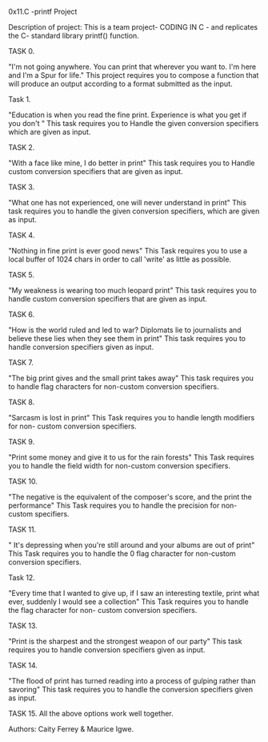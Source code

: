 0x11.C -printf Project

Description of project: This is a team project- CODING IN C - and replicates the C- standard library printf() function.

TASK 0.

"I'm not going anywhere. You can print that wherever you want to. I'm here and I'm a Spur for life."
This project requires you to compose a function that will produce an output according to a format submitted as the input.


Task 1.

"Education is when you read the fine print. Experience is what you get if you don't
"
This task requires you to Handle the given conversion specifiers which are given as input.


TASK 2.

"With a face like mine, I do better in print"
This task requires you to Handle custom conversion specifiers that are given as input.


TASK 3.

"What one has not experienced, one will never understand in print"
This task requires you to handle the given conversion specifiers, which are given as input.


TASK 4.

"Nothing in fine print is ever good news"
This Task requires you to use a local buffer of 1024 chars in order to call 'write' as little as possible.


TASK 5.

"My weakness is wearing too much leopard print"
This task requires you to handle custom conversion specifiers that are given as input.


TASK 6.

"How is the world ruled and led to war? Diplomats lie to journalists and believe these lies when they see them in print"
This task requires you to handle conversion specifiers given as input.


TASK 7.

"The big print gives and the small print takes away"
This task requires you to handle flag characters for non-custom conversion specifiers.


TASK 8.

"Sarcasm is lost in print"
This Task requires you to handle length modifiers for non- custom conversion specifiers.


TASK 9.

"Print some money and give it to us for the rain forests"
This Task requires you to handle the field width for non-custom conversion specifiers.


TASK 10.

"The negative is the equivalent of the composer's score, and the print the performance"
This Task requires you to handle the precision for non-custom specifiers.


TASK 11.

" It's depressing when you're still around and your albums are out of print"
This Task requires you to handle the 0 flag character for non-custom conversion specifiers.


Task 12.

"Every time that I wanted to give up, if I saw an interesting textile, print what ever, suddenly I would see a collection"
This Task requires you to handle the flag character for non- custom conversion specifiers.


TASK 13.

"Print is the sharpest and the strongest weapon of our party"
This task requires you to handle conversion specifiers given as input.


TASK 14.

"The flood of print has turned reading into a process of gulping rather than savoring"
This task requires you to handle the conversion specifiers given as input.


TASK 15.
All the above options work well together.


Authors: Caity Ferrey & Maurice Igwe.
